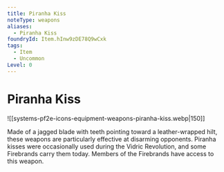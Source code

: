 ```yaml
---
title: Piranha Kiss
noteType: weapons
aliases:
  - Piranha Kiss
foundryId: Item.hInw9zDE78Q9wCxk
tags:
  - Item
  - Uncommon
Level: 0
---
```


# Piranha Kiss
![[systems-pf2e-icons-equipment-weapons-piranha-kiss.webp|150]]

Made of a jagged blade with teeth pointing toward a leather-wrapped hilt, these weapons are particularly effective at disarming opponents. Piranha kisses were occasionally used during the Vidric Revolution, and some Firebrands carry them today. Members of the Firebrands have access to this weapon.
